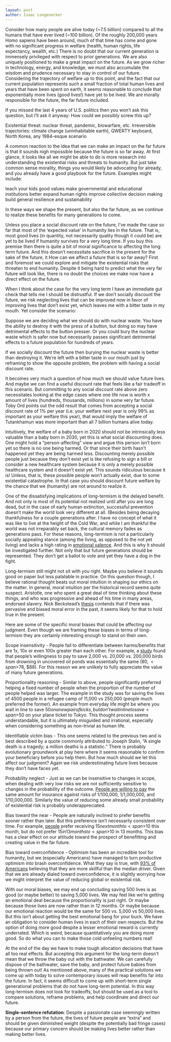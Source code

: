 ```yaml
---
layout: post
author: Isaac Longenecker
---
```


Consider how many people are alive today (~7.5 billion) compared to all the humans that have ever lived (~100 billion). Of the roughly 200,000 years Homo sapiens have been around, much of that time has come and gone with no significant progress in welfare (health, human rights, life expectancy, wealth, etc.) There is no doubt that our current generation is immensely privileged with respect to prior generations. We are also uniquely positioned to make a great impact on the future. As we grow richer in technology, energy, and knowledge, we must also accumulate the  wisdom and prudence necessary to stay in control of our future. Considering the trajectory of welfare up to this point, and the fact that our current population represents such a small fraction of total human lives and years that have been spent on earth, it seems reasonable to conclude that exponentially more lives (good lives!) have yet to be lived.  We are morally responsible for the future, the far future included.

If you missed the last 4 years of U.S. politics then you won’t ask this question, but I’ll ask it anyway: How could we possibly screw this up?

Existential threat: nuclear threat, pandemic, biowarfare, etc.
Irreversible trajectories: climate change (uninhabitable earth), QWERTY keyboard, North Korea, any 1984-esque scenario

A common reaction to the idea that we can make an impact on the far future is that it sounds nigh impossible because the future is so far away. At first glance, it looks like all we might be able to do is more research into understanding the existential risks and threats to humanity. But just take common sense morality, things you would likely be advocating for already, and you already have a good playbook for the future. Examples might include:

teach your kids good values
make governmental and educational institutions better
expand human rights
improve collective decision making
build general resilience and sustainability

In these ways we shape the present, but also the far future, as we continue to realize these benefits for many generations to come.

Unless you place a social discount rate on the future, I’ve made the case so far that most of the ‘expected value’ in humanity lies in the future. That is, most good lives (in quantity, not necessarily quality though it could be) are yet to be lived if humanity survives for a very long time. If you buy this premise then there is quite a bit of moral significance to affecting the long term future. And this doesn’t necessitate sacrifice in the present for the sake of the future, it How can we affect a future that is so far away? First and foremost we could explore and mitigate the existential risks that threaten to end humanity. Despite it being hard to predict what the very far future will look like, there is no doubt the choices we make now have a direct effect on the future.

When I think about the case for the very long term I have an immediate gut check that tells me I should be distrustful. If we don’t socially discount the future, we risk neglecting lives that can be improved now in favor of improving lives that don’t exist yet, which leaves me with a bitter taste in my mouth. Yet consider the scenario:

Suppose we are deciding what we should do with nuclear waste. You have the ability to destroy it with the press of a button, but doing so may have detrimental effects to the button presser. Or you could bury the nuclear waste which is safer now but necessarily passes significant detrimental effects to a future population for hundreds of years.

If we socially discount the future then burying the nuclear waste is better than destroying it. We’re left with a bitter taste in our mouth just by reframing to show the opposite problem, the problem with having a social discount rate.

It becomes very much a question of how much we should value future lives. And maybe we can find a useful discount rate that feels like a fair tradeoff in this scenario. But committing to any social discount rate above zero necessitates looking at the edge cases where one life now is worth x amount of lives (hundreds, thousands, millions) in some very far future. Toby Ord points out the odd result that comes from accepting a social discount rate of 1% per year (i.e. your welfare next year is only 99% as important as your welfare this year), that would imply the welfare of Tutankhamun was more important than all 7 billion humans alive today.

Intuitively, the welfare of a baby born in 2020 should not be intrinsically less valuable than a baby born in 2030, yet this is what social discounting does. One might hold a “person-affecting” view and argue this person isn’t born yet so there is no one being harmed. Or that since their birth hasn’t happened yet they are being harmed less. Discounting merely possible people just because they don’t exist yet is like refusing to sign a bill or consider a new healthcare system because it is only a merely possible healthcare system and it doesn’t exist yet. This sounds ridiculous because it is! Unless, that is, these possible people won’t actually exist, due to some existential catastrophe. In that case you should discount future welfare by the chance that we (humanity) are not around to realize it.  

One of the dissatisfying implications of long-termism is the delayed benefit. And not only is most of its potential not realized until after you are long dead, but in the case of early human extinction, successful prevention doesn’t make the world look very different at all. (Besides being decaying thankfulness for a couple generations after. I have no concept of what it was like to live at the height of the Cold War, and while I am thankful the world was not irreparably set back, the cultural memory fades as generations pass. For these reasons, long-termism is not a particularly socially appealing stance (among the living, as opposed to the not yet living) and lacks a high rating in [emotional valence](https://framingeffect.github.io/2020/08/05/ranking-societal-issues.html). And this is why it should be investigated further. Not only that but future generations should be represented. They don’t get a ballot to vote and yet they have a dog in the fight.

Long-termism still might not sit with you right. Maybe you believe it sounds good on paper but less palatable in practice. On this question though, I believe rational thought beats out moral intuition in shaping our ethics on the matter. In general, moral intuition per the historical record seems quite suspect. Aristotle, one who spent a great deal of time thinking about these things, and who was progressive and ahead of his time in many areas, endorsed slavery. Nick Beckstead’s [thesis](https://rucore.libraries.rutgers.edu/rutgers-lib/40469/PDF/1/play/,) contends that if there was pervasive and biased moral error in the past, it seems likely for that to hold true in the present.

Here are some of the specific moral biases that could be affecting our judgment. Even though we are framing these biases in terms of long-termism they are certainly interesting enough to stand on their own.  

Scope insensitivity - People fail to differentiate between harms/benefits that are 1x, 10x or even 100x greater than each other. For example, a [study](https://www.rti.org/rti-press-publication/measuring-nonuse-damages/fulltext.pdf) found that people’s willingness to pay to save 2,000 vs. 20,000 vs. 200,000 birds from drowning in uncovered oil ponds was essentially the same (<span>$80, <span>$78, <span>$88). For this reason we are unlikely to fully appreciate the value of many future generations.

Proportionality reasoning - Similar to above, people significantly preferred helping a fixed number of people when the proportion of the number of people helped was larger. The example in the study was for saving the lives of 4500 people in a refugee camp of 11,000 vs 250,000 (people much preferred the former). An example from everyday life might be where you wait in line to save <span>$50 on a new pair of kicks, but don’t wait in line to save <span>$50 on your plane ticket to Tokyo. This thought process seems understandable, but it is ultimately misguided and irrational, especially when considering something as non-trivial as human life.  

Identifiable victim bias - This one seems related to the previous two and is best described by a quote commonly attributed to Joseph Stalin, “A single death is a tragedy; a million deaths is a statistic.” There is probably evolutionary groundwork at play here where it seems reasonable to confirm your beneficiary before you help them. But how much should we let this affect our judgment? Again we risk underestimating future lives because they don’t have faces yet.   

Probability neglect - Just as we can be insensitive to changes in scope, when dealing with very low risks we are not sufficiently sensitive to changes in the probability of the outcome. [People are willing to pay](https://sci-hub.se/10.1023/A:1011111601406) the same amount for insurance against risks of 1/100,000, 1/1,000,000, and 1/10,000,000. Similarly the value of reducing some already small probability of existential risk is probably underappreciated.

Bias toward the near - People are naturally inclined to prefer benefits sooner rather than later. But this preference isn’t necessarily consistent over time. For example, [people](https://sci-hub.se/https://doi.org/10.1016/0165-1765(81)90067-7) prefer receiving <span>$15 next month to <span>$10 this month, but do not prefer <span>$15 in 13 months to <span>$10 in 13 months. This bias has a clear effect on our attitude toward the prospect of benefitting and creating value in the far future.

Bias toward overconfidence - Optimism has been an incredible tool for humanity, but we (especially Americans) have managed to turn productive optimism into brash overconfidence. What they say is true, with [93% of Americans](https://sci-hub.se/https://doi.org/10.1016/0001-6918(81)90005-6) believing that they are more skillful than the median driver. Given that we are already dialed toward overconfidence, it is slightly worrying how we might interpret the value of reducing global or existential risk.  

With our moral biases, we may end up concluding saving 500 lives is as good (or maybe better) to saving 5,000 lives. We may feel like we’re getting an emotional deal because the proportionality is just right. Or maybe because those lives are now rather than in 12 months. Or maybe because our emotional reaction would be the same for 500 vs. 5,000 vs 50,000 lives. But this isn’t about getting the best emotional bang for your buck. We have an obligation to consider human lives in each of their own respects. But the option of doing more good despite a lesser emotional reward is currently underrated. Which is weird, because quantitatively you are doing more good. So do what you can to make those cold unfeeling numbers real!  

At the end of the day we have to make tough allocation decisions that have all too real effects. But accepting this argument for the long-term doesn't mean that we throw the baby out with the bathwater. We can carefully dispose of the bathwater, save the baby, and protect future babies from being thrown out! As mentioned above, many of the practical solutions we come up with today to solve contemporary issues will reap benefits far into the future. In fact, it seems difficult to come up with short-term single generational problems that do not have long-term potential. In this way long-termism does not look for tradeoffs, but should be used as a tool to compare solutions, reframe problems, and help coordinate and direct our future.  


**Single-sentence refutation**: Despite a passionate case seemingly written by a person from the future, the lives of future people are “extra” and should be given diminished weight (despite the potentially bad fringe cases) because our primary concern should be making lives better rather than making better lives.
